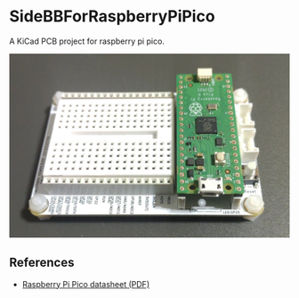 # SideBBForRaspberryPiPico

A KiCad PCB project for raspberry pi pico.

![SideBBForRaspberryPiPico](./docs/rev2023.03/sidebb_for_raspberry_pi_pico.jpg)

## References

- [Raspberry Pi Pico datasheet (PDF)](https://datasheets.raspberrypi.com/pico/pico-datasheet.pdf)
